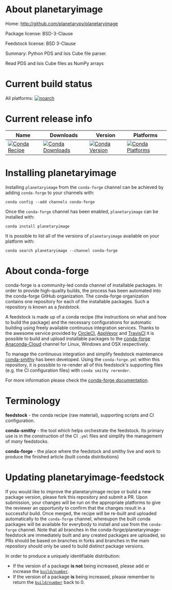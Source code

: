 About planetaryimage
====================

Home: http://github.com/planetarypy/planetaryimage

Package license: BSD-3-Clause

Feedstock license: BSD 3-Clause

Summary: Python PDS and Isis Cube file parser.

Read PDS and Isis Cube files as NumPy arrays


Current build status
====================

All platforms:
[![noarch](https://img.shields.io/circleci/project/github/conda-forge/planetaryimage-feedstock/master.svg?label=noarch)](https://circleci.com/gh/conda-forge/planetaryimage-feedstock)

Current release info
====================

| Name | Downloads | Version | Platforms |
| --- | --- | --- | --- |
| [![Conda Recipe](https://img.shields.io/badge/recipe-planetaryimage-green.svg)](https://anaconda.org/conda-forge/planetaryimage) | [![Conda Downloads](https://img.shields.io/conda/dn/conda-forge/planetaryimage.svg)](https://anaconda.org/conda-forge/planetaryimage) | [![Conda Version](https://img.shields.io/conda/vn/conda-forge/planetaryimage.svg)](https://anaconda.org/conda-forge/planetaryimage) | [![Conda Platforms](https://img.shields.io/conda/pn/conda-forge/planetaryimage.svg)](https://anaconda.org/conda-forge/planetaryimage) |

Installing planetaryimage
=========================

Installing `planetaryimage` from the `conda-forge` channel can be achieved by adding `conda-forge` to your channels with:

```
conda config --add channels conda-forge
```

Once the `conda-forge` channel has been enabled, `planetaryimage` can be installed with:

```
conda install planetaryimage
```

It is possible to list all of the versions of `planetaryimage` available on your platform with:

```
conda search planetaryimage --channel conda-forge
```


About conda-forge
=================

conda-forge is a community-led conda channel of installable packages.
In order to provide high-quality builds, the process has been automated into the
conda-forge GitHub organization. The conda-forge organization contains one repository
for each of the installable packages. Such a repository is known as a *feedstock*.

A feedstock is made up of a conda recipe (the instructions on what and how to build
the package) and the necessary configurations for automatic building using freely
available continuous integration services. Thanks to the awesome service provided by
[CircleCI](https://circleci.com/), [AppVeyor](http://www.appveyor.com/)
and [TravisCI](https://travis-ci.org/) it is possible to build and upload installable
packages to the [conda-forge](https://anaconda.org/conda-forge)
[Anaconda-Cloud](http://docs.anaconda.org/) channel for Linux, Windows and OSX respectively.

To manage the continuous integration and simplify feedstock maintenance
[conda-smithy](http://github.com/conda-forge/conda-smithy) has been developed.
Using the ``conda-forge.yml`` within this repository, it is possible to re-render all of
this feedstock's supporting files (e.g. the CI configuration files) with ``conda smithy rerender``.

For more information please check the [conda-forge documentation](https://conda-forge.org/docs/).

Terminology
===========

**feedstock** - the conda recipe (raw material), supporting scripts and CI configuration.

**conda-smithy** - the tool which helps orchestrate the feedstock.
                   Its primary use is in the construction of the CI ``.yml`` files
                   and simplify the management of *many* feedstocks.

**conda-forge** - the place where the feedstock and smithy live and work to
                  produce the finished article (built conda distributions)


Updating planetaryimage-feedstock
=================================

If you would like to improve the planetaryimage recipe or build a new
package version, please fork this repository and submit a PR. Upon submission,
your changes will be run on the appropriate platforms to give the reviewer an
opportunity to confirm that the changes result in a successful build. Once
merged, the recipe will be re-built and uploaded automatically to the
`conda-forge` channel, whereupon the built conda packages will be available for
everybody to install and use from the `conda-forge` channel.
Note that all branches in the conda-forge/planetaryimage-feedstock are
immediately built and any created packages are uploaded, so PRs should be based
on branches in forks and branches in the main repository should only be used to
build distinct package versions.

In order to produce a uniquely identifiable distribution:
 * If the version of a package **is not** being increased, please add or increase
   the [``build/number``](http://conda.pydata.org/docs/building/meta-yaml.html#build-number-and-string).
 * If the version of a package **is** being increased, please remember to return
   the [``build/number``](http://conda.pydata.org/docs/building/meta-yaml.html#build-number-and-string)
   back to 0.